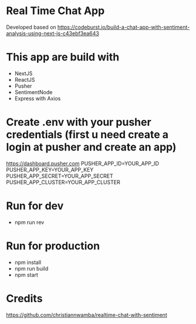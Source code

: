 # Real Time Chat App
Developed based on https://codeburst.io/build-a-chat-app-with-sentiment-analysis-using-next-js-c43ebf3ea643


# This app are build with
- NextJS
- ReactJS
- Pusher
- SentimentNode
- Express with Axios

# Create .env with your pusher credentials (first u need create a login at pusher and create an app)
https://dashboard.pusher.com
PUSHER_APP_ID=YOUR_APP_ID
PUSHER_APP_KEY=YOUR_APP_KEY
PUSHER_APP_SECRET=YOUR_APP_SECRET
PUSHER_APP_CLUSTER=YOUR_APP_CLUSTER

# Run for dev
- npm run rev

# Run for production
- npm install
- npm run build
- npm start

# Credits
https://github.com/christiannwamba/realtime-chat-with-sentiment
